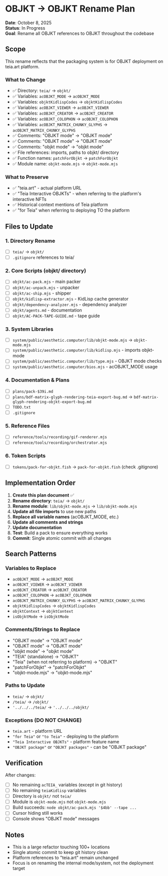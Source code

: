 # OBJKT → OBJKT Rename Plan

**Date**: October 8, 2025  
**Status**: In Progress  
**Goal**: Rename all OBJKT references to OBJKT throughout the codebase

## Scope

This rename reflects that the packaging system is for OBJKT deployment on teia.art platform.

### What to Change
- ✅ Directory: `teia/` → `objkt/`
- ✅ Variables: `acOBJKT_MODE` → `acOBJKT_MODE`
- ✅ Variables: `objktKidlispCodes` → `objktKidlispCodes`
- ✅ Variables: `acOBJKT_VIEWER` → `acOBJKT_VIEWER`
- ✅ Variables: `acOBJKT_CREATOR` → `acOBJKT_CREATOR`
- ✅ Variables: `acOBJKT_COLOPHON` → `acOBJKT_COLOPHON`
- ✅ Variables: `acOBJKT_MATRIX_CHUNKY_GLYPHS` → `acOBJKT_MATRIX_CHUNKY_GLYPHS`
- ✅ Comments: "OBJKT mode" → "OBJKT mode"
- ✅ Comments: "OBJKT mode" → "OBJKT mode"
- ✅ Comments: "objkt mode" → "objkt mode"
- ✅ File references: imports, paths to objkt/ directory
- ✅ Function names: `patchForObjkt` → `patchForObjkt`
- ✅ Module name: `objkt-mode.mjs` → `objkt-mode.mjs`

### What to Preserve
- ✅ "teia.art" - actual platform URL
- ✅ "Teia Interactive OBJKTs" - when referring to the platform's interactive NFTs
- ✅ Historical context mentions of Teia platform
- ✅ "for Teia" when referring to deploying TO the platform

## Files to Update

### 1. Directory Rename
- [ ] `teia/` → `objkt/`
- [ ] `.gitignore` references to teia/

### 2. Core Scripts (objkt/ directory)
- [ ] `objkt/ac-pack.mjs` - main packer
- [ ] `objkt/ac-unpack.mjs` - unpacker
- [ ] `objkt/ac-ship.mjs` - shipper
- [ ] `objkt/kidlisp-extractor.mjs` - KidLisp cache generator
- [ ] `objkt/dependency-analyzer.mjs` - dependency analyzer
- [ ] `objkt/agents.md` - documentation
- [ ] `objkt/AC-PACK-TAPE-GUIDE.md` - tape guide

### 3. System Libraries
- [ ] `system/public/aesthetic.computer/lib/objkt-mode.mjs` → `objkt-mode.mjs`
- [ ] `system/public/aesthetic.computer/lib/kidlisp.mjs` - imports objkt-mode
- [ ] `system/public/aesthetic.computer/lib/type.mjs` - OBJKT mode checks
- [ ] `system/public/aesthetic.computer/bios.mjs` - acOBJKT_MODE usage

### 4. Documentation & Plans
- [ ] `plans/pack-$39i.md`
- [ ] `plans/bdf-matrix-glyph-rendering-teia-export-bug.md` → `bdf-matrix-glyph-rendering-objkt-export-bug.md`
- [ ] `TODO.txt`
- [ ] `.gitignore`

### 5. Reference Files
- [ ] `reference/tools/recording/gif-renderer.mjs`
- [ ] `reference/tools/recording/orchestrator.mjs`

### 6. Token Scripts
- [ ] `tokens/pack-for-objkt.fish` → `pack-for-objkt.fish` (check .gitignore)

## Implementation Order

1. **Create this plan document** ✅
2. **Rename directory**: `teia/` → `objkt/`
3. **Rename module**: `lib/objkt-mode.mjs` → `lib/objkt-mode.mjs`
4. **Update all file imports** to use new paths
5. **Replace all variable names** (acOBJKT_MODE, etc.)
6. **Update all comments and strings**
7. **Update documentation**
8. **Test**: Build a pack to ensure everything works
9. **Commit**: Single atomic commit with all changes

## Search Patterns

### Variables to Replace
- `acOBJKT_MODE` → `acOBJKT_MODE`
- `acOBJKT_VIEWER` → `acOBJKT_VIEWER`
- `acOBJKT_CREATOR` → `acOBJKT_CREATOR`
- `acOBJKT_COLOPHON` → `acOBJKT_COLOPHON`
- `acOBJKT_MATRIX_CHUNKY_GLYPHS` → `acOBJKT_MATRIX_CHUNKY_GLYPHS`
- `objktKidlispCodes` → `objktKidlispCodes`
- `objktContext` → `objktContext`
- `isObjktMode` → `isObjktMode`

### Comments/Strings to Replace
- "OBJKT mode" → "OBJKT mode"
- "OBJKT mode" → "OBJKT mode"
- "objkt mode" → "objkt mode"
- "TEIA" (standalone) → "OBJKT"
- "Teia" (when not referring to platform) → "OBJKT"
- "patchForObjkt" → "patchForObjkt"
- "objkt-mode.mjs" → "objkt-mode.mjs"

### Paths to Update
- `teia/` → `objkt/`
- `/teia/` → `/objkt/`
- `'../../../teia/` → `'../../../objkt/`

### Exceptions (DO NOT CHANGE)
- `teia.art` - platform URL
- `"for Teia"` or `"to Teia"` - deploying to the platform
- `"Teia Interactive OBJKTs"` - platform feature name
- `"OBJKT package"` or `"OBJKT packages"` - can be "OBJKT package"

## Verification

After changes:
- [ ] No remaining `acTEIA_` variables (except in git history)
- [ ] No remaining `teiaKidlisp` variables
- [ ] Directory is `objkt/` not `teia/`
- [ ] Module is `objkt-mode.mjs` not `objkt-mode.mjs`
- [ ] Build succeeds: `node objkt/ac-pack.mjs '$4bb' --tape ...`
- [ ] Cursor hiding still works
- [ ] Console shows "OBJKT mode" messages

## Notes

- This is a large refactor touching 100+ locations
- Single atomic commit to keep git history clean
- Platform references to "teia.art" remain unchanged
- Focus is on renaming the internal mode/system, not the deployment target
